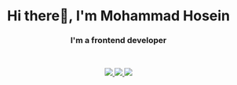 <p>
<h1 align="center" style="border:none;margin-bottom:10px;">Hi there👋, I'm Mohammad Hosein</h1>
<h3 align="center">I'm a frontend developer</h3>
<br/>
    <p align="center">
    <a href="https://www.linkedin.com/in/mh-mighani/">
        <img src="https://img.shields.io/badge/linkedin-f0f0f0?&style=for-the-badge&logo=linkedin&logoColor=white&color=0e76a8">
    </a>
    <a href="mailto:mh.mgh2012@gmail.com">
        <img src="https://img.shields.io/badge/gmail-f0f0f0?&style=for-the-badge&logo=gmail&logoColor=white&color=ea4335">
    </a>
    <a href="https://stackoverflow.com/users/9587883/m-h-mighani">
        <img src="https://img.shields.io/badge/stackoverflow-f0f0f0?&style=for-the-badge&logo=stackoverflow&logoColor=white&color=orange">
    </a>
</p>
</p>

<!--
**MHMighani/MHMighani** is a ✨ _special_ ✨ repository because its `README.md` (this file) appears on your GitHub profile.

Here are some ideas to get you started:

- 🔭 I’m currently working on ...
- 🌱 I’m currently learning ...
- 👯 I’m looking to collaborate on ...
- 🤔 I’m looking for help with ...
- 💬 Ask me about ...
- 📫 How to reach me: ...
- 😄 Pronouns: ...
- ⚡ Fun fact: ...
-->

<!--
**MHMighani/MHMighani** is a ✨ _special_ ✨ repository because its `README.md` (this file) appears on your GitHub profile.

Here are some ideas to get you started:

- 🔭 I’m currently working on ...
- 🌱 I’m currently learning ...
- 👯 I’m looking to collaborate on ...
- 🤔 I’m looking for help with ...
- 💬 Ask me about ...
- 📫 How to reach me: ...
- 😄 Pronouns: ...
- ⚡ Fun fact: ...
-->
